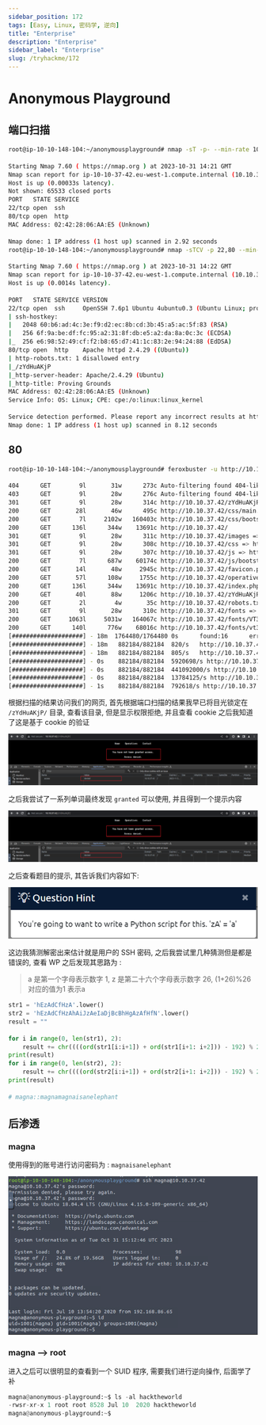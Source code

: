 ```yaml
---
sidebar_position: 172
tags: [Easy, Linux, 密码学, 逆向]
title: "Enterprise"
description: "Enterprise"
sidebar_label: "Enterprise"
slug: /tryhackme/172
---
```


# Anonymous Playground

## 端口扫描

```bash
root@ip-10-10-148-104:~/anonymousplayground# nmap -sT -p- --min-rate 1000 10.10.37.42

Starting Nmap 7.60 ( https://nmap.org ) at 2023-10-31 14:21 GMT
Nmap scan report for ip-10-10-37-42.eu-west-1.compute.internal (10.10.37.42)
Host is up (0.00033s latency).
Not shown: 65533 closed ports
PORT   STATE SERVICE
22/tcp open  ssh
80/tcp open  http
MAC Address: 02:42:28:06:AA:E5 (Unknown)

Nmap done: 1 IP address (1 host up) scanned in 2.92 seconds
root@ip-10-10-148-104:~/anonymousplayground# nmap -sTCV -p 22,80 --min-rate 1000 10.10.37.42

Starting Nmap 7.60 ( https://nmap.org ) at 2023-10-31 14:22 GMT
Nmap scan report for ip-10-10-37-42.eu-west-1.compute.internal (10.10.37.42)
Host is up (0.0014s latency).

PORT   STATE SERVICE VERSION
22/tcp open  ssh     OpenSSH 7.6p1 Ubuntu 4ubuntu0.3 (Ubuntu Linux; protocol 2.0)
| ssh-hostkey: 
|   2048 60:b6:ad:4c:3e:f9:d2:ec:8b:cd:3b:45:a5:ac:5f:83 (RSA)
|   256 6f:9a:be:df:fc:95:a2:31:8f:db:e5:a2:da:8a:0c:3c (ECDSA)
|_  256 e6:98:52:49:cf:f2:b8:65:d7:41:1c:83:2e:94:24:88 (EdDSA)
80/tcp open  http    Apache httpd 2.4.29 ((Ubuntu))
| http-robots.txt: 1 disallowed entry 
|_/zYdHuAKjP
|_http-server-header: Apache/2.4.29 (Ubuntu)
|_http-title: Proving Grounds
MAC Address: 02:42:28:06:AA:E5 (Unknown)
Service Info: OS: Linux; CPE: cpe:/o:linux:linux_kernel

Service detection performed. Please report any incorrect results at https://nmap.org/submit/ .
Nmap done: 1 IP address (1 host up) scanned in 8.12 seconds
```

## 80

```bash
root@ip-10-10-148-104:~/anonymousplayground# feroxbuster -u http://10.10.37.42/ -w /usr/share/wordlists/SecLists/Discovery/Web-Content/directory-list-2.3-medium.txt -x php,txt,html

404      GET        9l       31w      273c Auto-filtering found 404-like response and created new filter; toggle off with --dont-filter
403      GET        9l       28w      276c Auto-filtering found 404-like response and created new filter; toggle off with --dont-filter
301      GET        9l       28w      314c http://10.10.37.42/zYdHuAKjP => http://10.10.37.42/zYdHuAKjP/
200      GET       28l       46w      495c http://10.10.37.42/css/main.css
200      GET        7l     2102w   160403c http://10.10.37.42/css/bootstrap.min.css
200      GET      136l      344w    13691c http://10.10.37.42/
301      GET        9l       28w      311c http://10.10.37.42/images => http://10.10.37.42/images/
301      GET        9l       28w      308c http://10.10.37.42/css => http://10.10.37.42/css/
301      GET        9l       28w      307c http://10.10.37.42/js => http://10.10.37.42/js/
200      GET        7l      687w    60174c http://10.10.37.42/js/bootstrap.min.js
200      GET       14l       48w     2945c http://10.10.37.42/favicon.png
200      GET       57l      108w     1755c http://10.10.37.42/operatives.php
200      GET      136l      344w    13691c http://10.10.37.42/index.php
200      GET       40l       88w     1206c http://10.10.37.42/zYdHuAKjP/index.php
200      GET        2l        4w       35c http://10.10.37.42/robots.txt
301      GET        9l       28w      310c http://10.10.37.42/fonts => http://10.10.37.42/fonts/
200      GET     1063l     5031w   164067c http://10.10.37.42/fonts/VT323-Regular.ttf
200      GET      140l      776w    68016c http://10.10.37.42/fonts/vt323-regular-webfont.woff
[####################] - 18m  1764480/1764480 0s      found:16      errors:0      
[####################] - 18m   882184/882184  820/s   http://10.10.37.42/ 
[####################] - 18m   882184/882184  805/s   http://10.10.37.42/zYdHuAKjP/ 
[####################] - 0s    882184/882184  5920698/s http://10.10.37.42/css/ => Directory listing
[####################] - 0s    882184/882184  441092000/s http://10.10.37.42/images/ => Directory listing
[####################] - 0s    882184/882184  13784125/s http://10.10.37.42/js/ => Directory listing
[####################] - 1s    882184/882184  792618/s http://10.10.37.42/fonts/ => Directory listing
```

根据扫描的结果访问我们的网页, 首先根据端口扫描的结果我早已将目光锁定在 `/zYdHuAKjP/` 目录, 查看该目录, 但是显示权限拒绝, 并且查看 cookie 之后我知道了这是基于 cookie 的验证

![image-20240709203153740](https://github.com/Guardian-JTZ/Image/raw/main/img/2024/07/09/20240709-203155.png)

之后我尝试了一系列单词最终发现 `granted` 可以使用, 并且得到一个提示内容

![image-20240709203136203](https://github.com/Guardian-JTZ/Image/raw/main/img/2024/07/09/20240709-203137.png)

之后查看题目的提示, 其告诉我们内容如下:

![image-20240709203144004](https://github.com/Guardian-JTZ/Image/raw/main/img/2024/07/09/20240709-203145.png)

这边我猜测解密出来估计就是用户的 SSH 密码, 之后我尝试里几种猜测但是都是错误的, 查看 WP 之后发现其思路为 :

> a 是第一个字母表示数字 1, z 是第二十六个字母表示数字 26, (1+26)%26 对应的值为1 表示a

```python
str1 = 'hEzAdCfHzA'.lower()
str2 = 'hEzAdCfHzAhAiJzAeIaDjBcBhHgAzAfHfN'.lower()
result = ""

for i in range(0, len(str1), 2):
    result += chr((((ord(str1[i:i+1]) + ord(str1[i+1: i+2])) - 192) % 26) + 96)
print(result)
for i in range(0, len(str2), 2):
    result += chr((((ord(str2[i:i+1]) + ord(str2[i+1: i+2])) - 192) % 26) + 96)
print(result)

# magna::magnamagnaisanelephant
```

## 后渗透

### magna

使用得到的账号进行访问密码为 : `magnaisanelephant`

![image-20240709203220568](https://github.com/Guardian-JTZ/Image/raw/main/img/2024/07/09/20240709-203222.png)

### magna —> root

进入之后可以很明显的查看到一个 SUID 程序, 需要我们进行逆向操作, 后面学了补

```python
magna@anonymous-playground:~$ ls -al hacktheworld 
-rwsr-xr-x 1 root root 8528 Jul 10  2020 hacktheworld
magna@anonymous-playground:~$
```